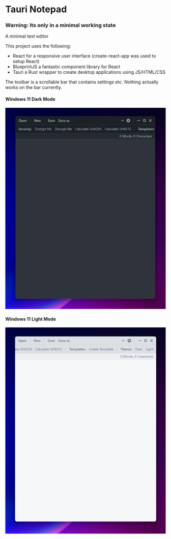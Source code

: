 # Tauri Notepad

### Warning: Its only in a minimal working state

A minimal text editor 

This project uses the following:
- React for a responsive user interface (create-react-app was used to setup React)
- BlueprintJS a fantastic component library for React
- Tauri a Rust wrapper to create desktop applications using JS/HTML/CSS

The toolbar is a scrollable bar that contains settings etc. Nothing actually works on the bar currently.

#### Windows 11 Dark Mode 
![Windows 11 Dark Mode](/screenshots/win-11-dark.png)

#### Windows 11 Light Mode
![Windows 11 Light Mode](/screenshots/win-11-light.png)

